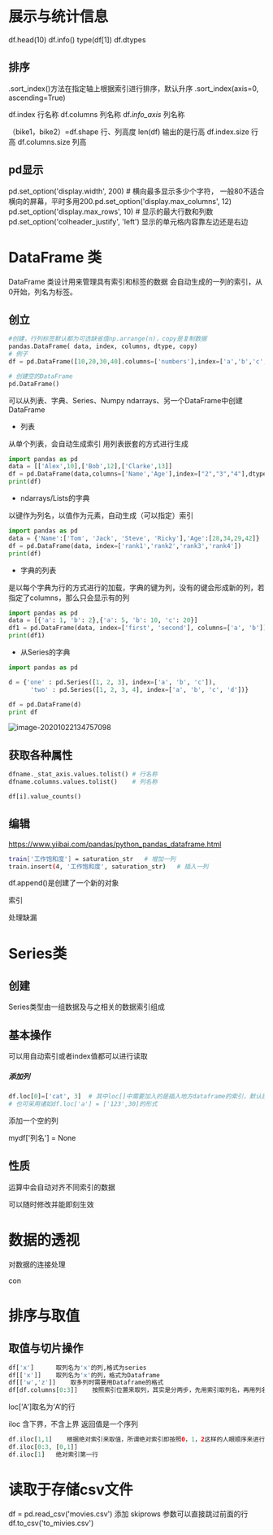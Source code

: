 # 展示与统计信息


df.head(10)
df.info()
type(df[1])
df.dtypes


## 排序
.sort_index()方法在指定轴上根据索引进行排序，默认升序
.sort_index(axis=0, ascending=True)

df.index    行名称
df.columns  列名称
df._info_axis_     列名称

（bike1，bike2）=df.shape  行、列高度
len(df)    输出的是行高
df.index.size    行高
df.columns.size   列高



## pd显示

pd.set_option('display.width', 200)   # 横向最多显示多少个字符， 一般80不适合横向的屏幕，平时多用200.pd.set_option('display.max_columns', 12)
 pd.set_option('display.max_rows', 10)  # 显示的最大行数和列数
pd.set_option('colheader_justify', 'left')    显示的单元格内容靠左边还是右边

# DataFrame 类

DataFrame 类设计用来管理具有索引和标签的数据
会自动生成的一列的索引，从0开始，列名为标签。

## 创立

```python
#创建，行列标签默认都为可选缺省值np.arrange(n)，copy是复制数据
pandas.DataFrame( data, index, columns, dtype, copy)
# 例子
df = pd.DataFrame([10,20,30,40].columns=['numbers'],index=['a','b','c','d'])

# 创建空的DataFrame
pd.DataFrame()
```


可以从列表、字典、Series、Numpy ndarrays、另一个DataFrame中创建DataFrame

- 列表 

从单个列表，会自动生成索引
用列表嵌套的方式进行生成

```python
import pandas as pd
data = [['Alex',10],['Bob',12],['Clarke',13]]
df = pd.DataFrame(data,columns=['Name','Age'],index=["2","3","4"],dtype=float)
print(df)

```


- ndarrays/Lists的字典

以键作为列名，以值作为元素，自动生成（可以指定）索引

```python
import pandas as pd
data = {'Name':['Tom', 'Jack', 'Steve', 'Ricky'],'Age':[28,34,29,42]}
df = pd.DataFrame(data, index=['rank1','rank2','rank3','rank4'])
print(df)

```


- 字典的列表

是以每个字典为行的方式进行的加载，字典的键为列，没有的键会形成新的列，若指定了columns，那么只会显示有的列

```python
import pandas as pd
data = [{'a': 1, 'b': 2},{'a': 5, 'b': 10, 'c': 20}]
df1 = pd.DataFrame(data, index=['first', 'second'], columns=['a', 'b'])
print(df1)

```


- 从Series的字典

```python
import pandas as pd

d = {'one' : pd.Series([1, 2, 3], index=['a', 'b', 'c']),
      'two' : pd.Series([1, 2, 3, 4], index=['a', 'b', 'c', 'd'])}

df = pd.DataFrame(d)
print df
```


![image-20201022134757098](Learnpd.assets/image-20201022134757098.png)

## 获取各种属性

```python
dfname._stat_axis.values.tolist() # 行名称
dfname.columns.values.tolist()    # 列名称

df[i].value_counts()
```


## 编辑

https://www.yiibai.com/pandas/python_pandas_dataframe.html

```bash
train['工作饱和度'] = saturation_str   # 增加一列
train.insert(4, '工作饱和度', saturation_str)   # 插入一列
```


df.append()是创建了一个新的对象

索引

处理缺漏

# Series类

## 创建

Series类型由一组数据及与之相关的数据索引组成

## 基本操作

可以用自动索引或者index值都可以进行读取

##### 添加列

```python
df.loc[0]=['cat', 3]  # 其中loc[]中需要加入的是插入地方dataframe的索引，默认是整数型
# 也可采用诸如df.loc['a'] = ['123',30]的形式
```


添加一个空的列

mydf['列名'] = None

## 性质



运算中会自动对齐不同索引的数据

可以随时修改并能即刻生效

# 数据的透视

对数据的连接处理

con

# 排序与取值

## 取值与切片操作

```python
df['x']      取列名为'x'的列,格式为series
df[['x']]    取列名为'x'的列，格式为Dataframe
df[['w','z']]    取多列时需要用Dataframe的格式
df[df.columns[0:3]]    按照索引位置来取列，其实是分两步，先用索引取列名，再用列名取列
```


loc['A']取名为‘A’的行

iloc 含下界，不含上界 返回值是一个序列

```php
df.iloc[1,1]    根据绝对索引来取值，所谓绝对索引即按照0，1，2这样的人眼顺序来进行排列的原始索引  
df.iloc[0:3, [0,1]]
df.iloc[1]   绝对索引第一行
```


# 读取于存储csv文件

df = pd.read_csv('movies.csv')
添加 skiprows 参数可以直接跳过前面的行
df.to_csv('to_mivies.csv')
